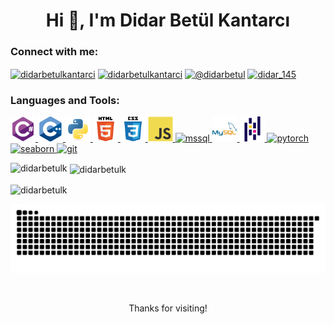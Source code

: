 <h1 align="center">Hi 👋, I'm Didar Betül Kantarcı</h1>
<h3 align="left">Connect with me:</h3>
<p align="left">
<a href="https://linkedin.com/in/didarbetulkantarci" target="blank"><img align="center" src="https://raw.githubusercontent.com/rahuldkjain/github-profile-readme-generator/master/src/images/icons/Social/linked-in-alt.svg" alt="didarbetulkantarci" height="30" width="40" /></a>
<a href="https://kaggle.com/didarbetulkantarci" target="blank"><img align="center" src="https://raw.githubusercontent.com/rahuldkjain/github-profile-readme-generator/master/src/images/icons/Social/kaggle.svg" alt="didarbetulkantarci" height="30" width="40" /></a>
<a href="https://medium.com/@didarbetul" target="blank"><img align="center" src="https://raw.githubusercontent.com/rahuldkjain/github-profile-readme-generator/master/src/images/icons/Social/medium.svg" alt="@didarbetul" height="30" width="40" /></a>
<a href="https://www.hackerrank.com/didar_145" target="blank"><img align="center" src="https://raw.githubusercontent.com/rahuldkjain/github-profile-readme-generator/master/src/images/icons/Social/hackerrank.svg" alt="didar_145" height="30" width="40" /></a>
</p>

<h3 align="left">Languages and Tools:</h3>
<p align="left"> <a href="https://www.w3schools.com/cs/" target="_blank" rel="noreferrer"> <img src="https://raw.githubusercontent.com/devicons/devicon/master/icons/csharp/csharp-original.svg" alt="csharp" width="40" height="40"/> </a> <a href="https://www.w3schools.com/cpp/" target="_blank" rel="noreferrer"> <img src="https://raw.githubusercontent.com/devicons/devicon/master/icons/cplusplus/cplusplus-original.svg" alt="cplusplus" width="40" height="40"/> </a> <a href="https://www.python.org" target="_blank" rel="noreferrer"> <img src="https://raw.githubusercontent.com/devicons/devicon/master/icons/python/python-original.svg" alt="python" width="40" height="40"/> </a>  <a href="https://www.w3.org/html/" target="_blank" rel="noreferrer"> <img src="https://raw.githubusercontent.com/devicons/devicon/master/icons/html5/html5-original-wordmark.svg" alt="html5" width="40" height="40"/> </a> <a href="https://www.w3schools.com/css/" target="_blank" rel="noreferrer"> <img src="https://raw.githubusercontent.com/devicons/devicon/master/icons/css3/css3-original-wordmark.svg" alt="css3" width="40" height="40"/> </a>  <a href="https://developer.mozilla.org/en-US/docs/Web/JavaScript" target="_blank" rel="noreferrer"> <img src="https://raw.githubusercontent.com/devicons/devicon/master/icons/javascript/javascript-original.svg" alt="javascript" width="40" height="40"/> </a> <a href="https://www.microsoft.com/en-us/sql-server" target="_blank" rel="noreferrer"> <img src="https://www.svgrepo.com/show/303229/microsoft-sql-server-logo.svg" alt="mssql" width="40" height="40"/> </a> <a href="https://www.mysql.com/" target="_blank" rel="noreferrer"> <img src="https://raw.githubusercontent.com/devicons/devicon/master/icons/mysql/mysql-original-wordmark.svg" alt="mysql" width="40" height="40"/> </a> <a href="https://pandas.pydata.org/" target="_blank" rel="noreferrer"> <img src="https://raw.githubusercontent.com/devicons/devicon/2ae2a900d2f041da66e950e4d48052658d850630/icons/pandas/pandas-original.svg" alt="pandas" width="40" height="40"/> </a>  <a href="https://pytorch.org/" target="_blank" rel="noreferrer"> <img src="https://www.vectorlogo.zone/logos/pytorch/pytorch-icon.svg" alt="pytorch" width="40" height="40"/> </a> <a href="https://seaborn.pydata.org/" target="_blank" rel="noreferrer"> <img src="https://seaborn.pydata.org/_images/logo-mark-lightbg.svg" alt="seaborn" width="40" height="40"/> </a> <a href="https://git-scm.com/" target="_blank" rel="noreferrer"> <img src="https://www.vectorlogo.zone/logos/git-scm/git-scm-icon.svg" alt="git" width="40" height="40"/> </a> </p> 

<p><img align="left" src="https://github-readme-stats.vercel.app/api/top-langs?username=didarbetulk&show_icons=true&locale=en&layout=compact" alt="didarbetulk" /></p>

<p>&nbsp;<img align="center" src="https://github-readme-stats.vercel.app/api?username=didarbetulk&show_icons=true&locale=en" alt="didarbetulk" /></p>

<p><img align="center" src="https://github-readme-streak-stats.herokuapp.com/?user=didarbetulk&" alt="didarbetulk" /></p>

<picture>
  <source media="(prefers-color-scheme: dark)" srcset="https://raw.githubusercontent.com/didarbetulk/didarbetulk/output/github-contribution-grid-snake-dark.svg">
  <source media="(prefers-color-scheme: light)" srcset="https://raw.githubusercontent.com/didarbetulk/didarbetulk/output/github-contribution-grid-snake.svg">
  <img alt="github contribution grid snake animation" src="https://raw.githubusercontent.com/didarbetulk/didarbetulk/output/github-contribution-grid-snake.svg">
</picture>
<p><br></p>
<p align="center"> Thanks for visiting! </p>
